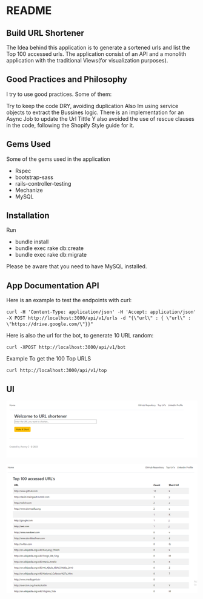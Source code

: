 # README

##  Build URL Shortener

The Idea behind this application is to generate a sortened urls and list the Top 100  accessed urls. 
The application consist of an API and a monolith application with the traditional Views(for visualization purposes).


## Good Practices and Philosophy

I try to use good practices. Some of them:

Try to keep the code DRY, avoiding duplication
Also Im using service objects to extract the Bussines logic.
There is an implementation for an Async Job to update the Url Tittle
Y also avoided the use of rescue clauses in the code, following the Shopify Style guide for it.

## Gems Used

Some of the gems used in the application

 * Rspec
 * bootstrap-sass
 * rails-controller-testing
 * Mechanize
 * MySQL

## Installation

Run 

 * bundle install
 * bundle exec rake db:create
 * bundle exec rake db:migrate

Please be aware that you need to have MySQL installed.

## App Documentation API

Here is an example to test the endpoints with curl:

```
curl -H 'Content-Type: application/json' -H 'Accept: application/json' -X POST http://localhost:3000/api/v1/urls -d "{\"url\" : { \"url\" : \"https://drive.google.com/\"}}"

```

Here is also the url for the bot, to generate 10 URL random:

```
curl -XPOST http://localhost:3000/api/v1/bot

```

Example To get the 100 Top URLS

```
curl http://localhost:3000/api/v1/top

```

## UI

![alt text](https://github.com/JhonnyM/build_short_url/blob/main/pic1.png?raw=true)

![alt text](https://github.com/JhonnyM/build_short_url/blob/main/pic2.png?raw=true)